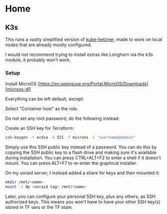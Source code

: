 # Home

## K3s

This runs a vastly simplified version of [kube-hetzner][kube-hetzner], made to
work on local nodes that are already mostly configured.

I would not recommend trying to install extras like Longhorn via the k3s module,
it probably won't work.

### Setup

Install MicroOS [https://en.opensuse.org/Portal:MicroOS/Downloads][microos-dl]

Everything can be left default, except:

Select "Container host" as the role.

Do not set any root password, do the following instead:

Create an SSH key for Terraform:

```sh
ssh-keygen -t ecdsa -b 521 -f microos -C "username@domain"
```

Simply use this SSH public key instead of a password. You can do this by copying
the SSH public key to a flash drive and making sure it's available during
installation. You can press CTRL+ALT+F2 to enter a shell if it doesn't mount.
You can press ALT+F7 to re-enter the graphical installer.

On my unraid server, I instead added a share for keys and then mounted it:

```sh
mkdir /mnt/<name>
mount -t 9p <unraid tag> /mnt/<name>
```

Later, you can configure your personal SSH key, plus any others, as SSH
authorized keys. This means you won't have to have your other SSH key(s) stored
in TF vars or the TF state.

[kube-hetzner]: https://github.com/kube-hetzner/terraform-hcloud-kube-hetzner
[microos-dl]: https://en.opensuse.org/Portal:MicroOS/Downloads
